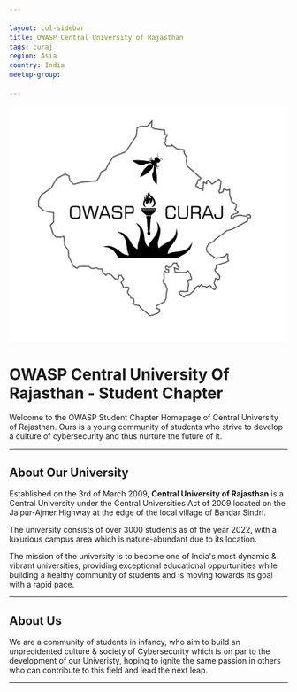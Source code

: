 ```yaml
---

layout: col-sidebar
title: OWASP Central University of Rajasthan
tags: curaj
region: Asia
country: India
meetup-group:

---
```


![OWASP_CURAJ_LOGO](assets/images/OWASP_CURAJ_Beta.png)

# OWASP Central University Of Rajasthan - Student Chapter

Welcome to the OWASP Student Chapter Homepage of Central University of Rajasthan. Ours is a young community of students who strive to develop a culture of cybersecurity and thus nurture the future of it.

---

## About Our University

Established on the 3rd of March 2009, **Central University of Rajasthan** is a Central University under the Central Universities Act of 2009 located on the Jaipur-Ajmer Highway at the edge of the local village of Bandar Sindri.
 
The university consists of over 3000 students as of the year 2022, with a luxurious campus area which is nature-abundant due to its location.

The mission of the university is to become one of India's most dynamic & vibrant universities, providing exceptional educational oppurtunities while building a healthy community of students and is moving towards its goal with a rapid pace.

---
## About Us

We are a community of students in infancy, who aim to build an unprecidented culture & society of Cybersecurity which is on par to the development of our Univeristy, hoping to ignite the same passion in others who can contribute to this field and lead the next leap.

---

